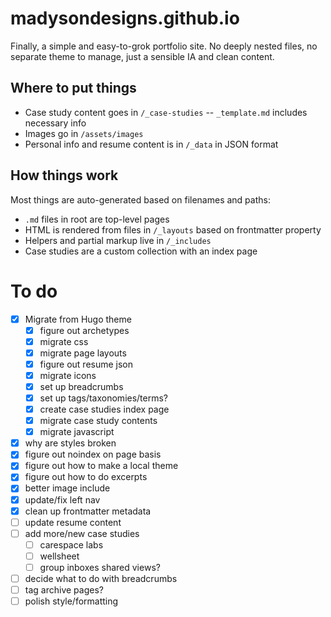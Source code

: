 # madysondesigns.github.io
Finally, a simple and easy-to-grok portfolio site. No deeply nested files, no separate theme to manage, just a sensible IA and clean content.

## Where to put things
- Case study content goes in `/_case-studies` -- `_template.md` includes necessary info
- Images go in `/assets/images`
- Personal info and resume content is in `/_data` in JSON format

## How things work
Most things are auto-generated based on filenames and paths:
- `.md` files in root are top-level pages
- HTML is rendered from files in `/_layouts` based on frontmatter property
- Helpers and partial markup live in `/_includes`
- Case studies are a custom collection with an index page

# To do
- [x] Migrate from Hugo theme
  - [x] figure out archetypes
  - [x] migrate css
  - [x] migrate page layouts
  - [x] figure out resume json
  - [x] migrate icons
  - [x] set up breadcrumbs
  - [x] set up tags/taxonomies/terms?
  - [x] create case studies index page
  - [x] migrate case study contents
  - [x] migrate javascript
- [x] why are styles broken
- [x] figure out noindex on page basis
- [x] figure out how to make a local theme
- [x] figure out how to do excerpts
- [x] better image include
- [x] update/fix left nav
- [x] clean up frontmatter metadata
- [ ] update resume content
- [ ] add more/new case studies
  - [ ] carespace labs
  - [ ] wellsheet
  - [ ] group inboxes shared views?
- [ ] decide what to do with breadcrumbs
- [ ] tag archive pages?
- [ ] polish style/formatting

